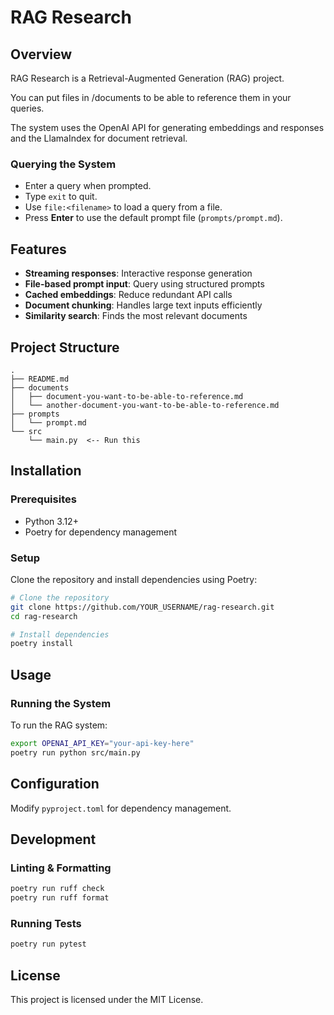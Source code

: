 # RAG Research

## Overview

RAG Research is a Retrieval-Augmented Generation (RAG) project.

You can put files in /documents to be able to reference them in your queries.

The system uses the OpenAI API for generating embeddings and responses and the LlamaIndex for document retrieval.

### Querying the System

- Enter a query when prompted.
- Type `exit` to quit.
- Use `file:<filename>` to load a query from a file.
- Press **Enter** to use the default prompt file (`prompts/prompt.md`).

## Features

- **Streaming responses**: Interactive response generation
- **File-based prompt input**: Query using structured prompts
- **Cached embeddings**: Reduce redundant API calls
- **Document chunking**: Handles large text inputs efficiently
- **Similarity search**: Finds the most relevant documents

## Project Structure

```
.
├── README.md
├── documents
│   ├── document-you-want-to-be-able-to-reference.md
│   └── another-document-you-want-to-be-able-to-reference.md
├── prompts
│   └── prompt.md
└── src
    └── main.py  <-- Run this
```

## Installation

### Prerequisites

- Python 3.12+
- Poetry for dependency management

### Setup

Clone the repository and install dependencies using Poetry:

```sh
# Clone the repository
git clone https://github.com/YOUR_USERNAME/rag-research.git
cd rag-research

# Install dependencies
poetry install
```

## Usage

### Running the System

To run the RAG system:

```sh
export OPENAI_API_KEY="your-api-key-here"
poetry run python src/main.py
```

## Configuration

Modify `pyproject.toml` for dependency management.

## Development

### Linting & Formatting

```sh
poetry run ruff check
poetry run ruff format
```

### Running Tests

```sh
poetry run pytest
```

## License

This project is licensed under the MIT License.


